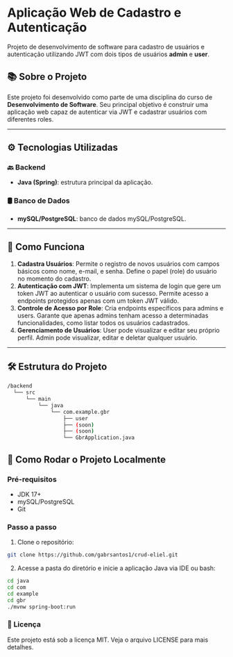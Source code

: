 # Aplicação Web de Cadastro e Autenticação

Projeto de desenvolvimento de software para cadastro de usuários e autenticação
utilizando JWT com dois tipos de usuários **admin** e **user**.

## 📚 Sobre o Projeto

Este projeto foi desenvolvido como parte de uma disciplina do curso de **Desenvolvimento de Software**. Seu principal objetivo é construir uma aplicação web capaz de autenticar via JWT e cadastrar usuários com diferentes roles.

---

## ⚙️ Tecnologias Utilizadas

### 🔙 Backend
- **Java (Spring)**: estrutura principal da aplicação.

### 🛢️ Banco de Dados
- **mySQL/PostgreSQL**: banco de dados mySQL/PostgreSQL.

---

## 🧠 Como Funciona

1. **Cadastra Usuários**: Permite o registro de novos usuários com campos básicos como nome, e-mail, e senha. Define o papel (role) do usuário no momento do cadastro.
2. **Autenticação com JWT**: Implementa um sistema de login que gere um token JWT ao autenticar o usuário com sucesso. Permite acesso a endpoints protegidos apenas com um token JWT válido.
3. **Controle de Acesso por Role**: Cria endpoints específicos para admins e users. Garante que apenas admins tenham acesso a determinadas funcionalidades, como listar todos os usuários cadastrados.
4. **Gerenciamento de Usuários**: User pode visualizar e editar seu próprio perfil. Admin pode visualizar, editar e deletar qualquer usuário.

---

## 🛠️ Estrutura do Projeto

```bash
/backend
  └── src
      └── main
          └── java
              └── com.example.gbr
                  ├── user
                  ├── (soon)
                  ├── (soon)
                  └── GbrApplication.java

```

## 🚀 Como Rodar o Projeto Localmente

### Pré-requisitos

- JDK 17+
- mySQL/PostgreSQL
- Git

### Passo a passo

1. Clone o repositório:
```bash
git clone https://github.com/gabrsantos1/crud-eliel.git
```

2. Acesse a pasta do diretório e inicie a aplicação Java via IDE ou bash:
```bash
cd java
cd com
cd example
cd gbr
./mvnw spring-boot:run
```

### 📝 Licença
Este projeto está sob a licença MIT. Veja o arquivo LICENSE para mais detalhes.
